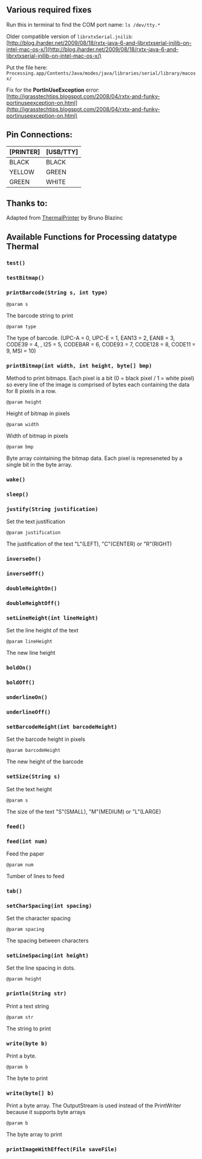 ## Various required fixes

Run this in terminal to find the COM port name:
`ls /dev/tty.*`

Older compatible version of `librxtxSerial.jnilib`:
[http://blog.iharder.net/2009/08/18/rxtx-java-6-and-librxtxserial-jnilib-on-intel-mac-os-x/](http://blog.iharder.net/2009/08/18/rxtx-java-6-and-librxtxserial-jnilib-on-intel-mac-os-x/)

Put the file here: `Processing.app/Contents/Java/modes/java/libraries/serial/library/macosx/`

Fix for the **PortInUseException** error:
[http://jgrasstechtips.blogspot.com/2008/04/rxtx-and-funky-portinuseexception-on.html](http://jgrasstechtips.blogspot.com/2008/04/rxtx-and-funky-portinuseexception-on.html)

## Pin Connections:

| [PRINTER] | [USB/TTY] |
|-----------|-----------|
| BLACK     | BLACK     |
| YELLOW    | GREEN     |
| GREEN     | WHITE     |

## Thanks to:

Adapted from [ThermalPrinter](http://www.openprocessing.org/sketch/66707) by Bruno Blazinc

## Available Functions for Processing datatype Thermal


### `test()`

### `testBitmap()`

### `printBarcode(String s, int type)`

`@param s`

The barcode string to print

`@param type`

The type of barcode. (UPC-A = 0, UPC-E = 1, EAN13 = 2, EAN8 = 3, CODE39 = 4, , I25 = 5, CODEBAR = 6, CODE93 = 7, CODE128 = 8, CODE11 = 9, MSI = 10)
   
### `printBitmap(int width, int height, byte[] bmp)`

Method to print bitmaps. Each pixel is a bit (0 = black pixel / 1 = white pixel) so every line of the image is comprised of bytes each containing the data for 8 pixels in a row.

`@param height`

Height of bitmap in pixels

`@param width`

Width of bitmap in pixels

`@param bmp`

Byte array cointaining the bitmap data. Each pixel is represeneted by a single bit in the byte array.
	
### `wake()`

### `sleep()`

### `justify(String justification)`

Set the text justification

`@param justification`

The justification of the text "L"(LEFT), "C"(CENTER) or "R"(RIGHT)

### `inverseOn()`

### `inverseOff()`

### `doubleHeightOn()`

### `doubleHeightOff()`

### `setLineHeight(int lineHeight)`
Set the line height of the text

`@param lineHeight`

The new line height
	
### `boldOn()`

### `boldOff()`

### `underlineOn()`

### `underlineOff()`

### `setBarcodeHeight(int barcodeHeight)`

Set the barcode height in pixels

`@param barcodeHeight`

The new height of the barcode

### `setSize(String s)`

Set the text height

`@param s`

The size of the text "S"(SMALL), "M"(MEDIUM) or "L"(LARGE)

### `feed()`

### `feed(int num)`

Feed the paper

`@param num`

Tumber of lines to feed
	
### `tab()`

### `setCharSpacing(int spacing)`

Set the character spacing

`@param spacing`

The spacing between characters

### `setLineSpacing(int height)`

Set the line spacing in dots.

`@param height`
	
### `println(String str)`

Print a text string

`@param str`

The string to print
	
### `write(byte b)`

Print a byte.

`@param b`

The byte to print

### `write(byte[] b)`

Print a byte array. The OutputStream is used instead of the PrintWriter because it supports byte arrays

`@param b`

The byte array to print

### `printImageWithEffect(File saveFile)`
